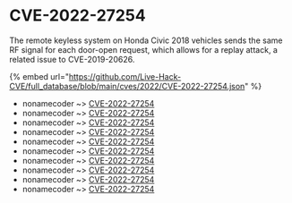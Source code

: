 # CVE-2022-27254

The remote keyless system on Honda Civic 2018 vehicles sends the same RF signal for each door-open request, which allows for a replay attack, a related issue to CVE-2019-20626.

{% embed url="https://github.com/Live-Hack-CVE/full_database/blob/main/cves/2022/CVE-2022-27254.json" %}


* nonamecoder ~> [CVE-2022-27254](https://www.alice-snow.ru/2022/database/cve-2022-27254/cve-2022-27254-nonamecoder)
* nonamecoder ~> [CVE-2022-27254](https://www.alice-snow.ru/2022/database/cve-2022-27254/cve-2022-27254-nonamecoder)
* nonamecoder ~> [CVE-2022-27254](https://www.alice-snow.ru/2022/database/cve-2022-27254/cve-2022-27254-nonamecoder)
* nonamecoder ~> [CVE-2022-27254](https://www.alice-snow.ru/2022/database/cve-2022-27254/cve-2022-27254-nonamecoder)
* nonamecoder ~> [CVE-2022-27254](https://www.alice-snow.ru/2022/database/cve-2022-27254/cve-2022-27254-nonamecoder)
* nonamecoder ~> [CVE-2022-27254](https://www.alice-snow.ru/2022/database/cve-2022-27254/cve-2022-27254-nonamecoder)
* nonamecoder ~> [CVE-2022-27254](https://www.alice-snow.ru/2022/database/cve-2022-27254/cve-2022-27254-nonamecoder)
* nonamecoder ~> [CVE-2022-27254](https://www.alice-snow.ru/2022/database/cve-2022-27254/cve-2022-27254-nonamecoder)
* nonamecoder ~> [CVE-2022-27254](https://www.alice-snow.ru/2022/database/cve-2022-27254/cve-2022-27254-nonamecoder)
* nonamecoder ~> [CVE-2022-27254](https://www.alice-snow.ru/2022/database/cve-2022-27254/cve-2022-27254-nonamecoder)